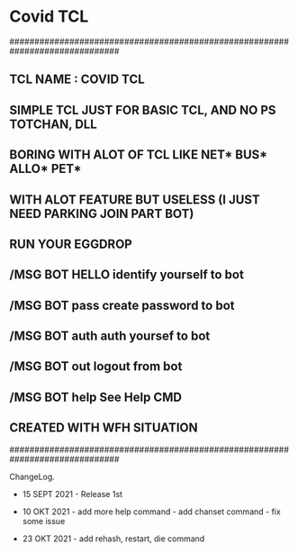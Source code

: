 # Covid TCL
##############################################################################
##                                                                          ##
## TCL NAME     : COVID TCL                                                 ##
##                                                                          ##
## SIMPLE TCL JUST FOR BASIC TCL, AND NO PS TOTCHAN, DLL                    ##
## BORING WITH ALOT OF TCL LIKE NET* BUS* ALLO* PET*                        ##
## WITH ALOT FEATURE BUT USELESS (I JUST NEED PARKING JOIN PART BOT)        ##
##                                                                          ##
## RUN YOUR EGGDROP                                                         ##
## /MSG BOT HELLO             identify yourself to bot                      ##
## /MSG BOT pass <password>   create password to bot                        ##
## /MSG BOT auth <password>   auth yoursef to bot                           ##
## /MSG BOT out               logout from bot                               ##
## /MSG BOT help              See Help CMD                                  ##
##                                                                          ##
##                                               CREATED WITH WFH SITUATION ##
##############################################################################

ChangeLog.
- 15 SEPT 2021 - Release 1st

- 10 OKT 2021 - add more help command
              - add chanset command
              - fix some issue
              
- 23 OKT 2021 - add rehash, restart, die command
              
